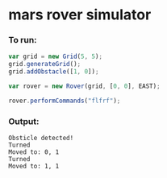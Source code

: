# mars rover simulator

### To run:
```javascript
var grid = new Grid(5, 5);
grid.generateGrid();
grid.addObstacle([1, 0]);

var rover = new Rover(grid, [0, 0], EAST);

rover.performCommands("flfrf");
```

### Output:
```
Obsticle detected!
Turned
Moved to: 0, 1
Turned
Moved to: 1, 1
```